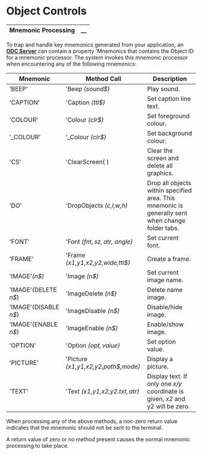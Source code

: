 # Object Controls

**Mnemonic Processing** |  **__**  
---|---  
  
To trap and handle key mnemonics generated from your application, an **[ODC Server](d.md)** can contain a property 'Mnemonics that contains the Object ID for a mnemonic processor. The system invokes this mnemonic processor when encountering any of the following mnemonics:

**Mnemonic** |  **Method Call** |  **Description**  
---|---|---  
'BEEP' |  'Beep _(sound$)_ |  Play sound.  
'CAPTION' |  'Caption _(ttl$)_ |  Set caption line text.  
'COLOUR' |  'Colour _(clr$)_ |  Set foreground colour.  
'_COLOUR' |  '_Colour _(clr$)_ |  Set background colour.  
'CS' |  'ClearScreen( ) |  Clear the screen and delete all graphics.  
'DO' |  'DropObjects _(c,l,w,h)_ |  Drop all objects within specified area. This mnemonic is generally sent when change folder tabs.   
'FONT' |  'Font _(fnt$, sz, atr$, angle)_ |  Set current font.  
'FRAME' |  'Frame _(x1,y1,x2,y2,wide,ttl$)_ |  Create a frame.  
'IMAGE'_(n$)_ |  'Image _(n$)_ |  Set current image name.  
'IMAGE'(DELETE _n$_) |  'ImageDelete _(n$)_ |  Delete name image.  
'IMAGE'(DISABLE _n$_) |  'ImageDisable _(n$)_ |  Disable/hide image.  
'IMAGE'(ENABLE _n$_) |  'ImageEnable _(n$)_ |  Enable/show image.  
'OPTION' |  'Option _(opt$, value$)_ |  Set option value.  
'PICTURE' |  'Picture _(x1,y1,x2,y2,path$,mode)_ |  Display a picture.  
'TEXT' |  'Text _(x1,y1,x2,y2.txt$,atr$)_ |  Display text. If only one _x/y_ coordinate is given, _x2_ and y2 will be zero.  
  
When processing any of the above methods, a non-zero return value indicates that the mnemonic should not be sent to the terminal.

A return value of zero or no method present causes the normal mnemonic processing to take place.
